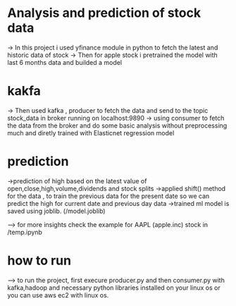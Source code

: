 # Analysis and prediction of stock data 
-> In this project i used yfinance module in python to fetch the latest and historic data of stock
-> Then for apple stock i pretrained the model with last 6 months data and builded a model 

# kakfa
-> Then used kafka , producer to fetch the data and send to the topic stock_data in broker running on localhost:9890
-> using consumer to fetch the data from the broker and do some basic analysis without preprocessing much and diretly trained with Elasticnet regression model

# prediction
->prediction of high based on the latest value of open,close,high,volume,dividends and stock splits
->applied shift() method for the data , to train the previous data for the present date so we can predict the high for current date and previous day data
->trained ml model is saved using joblib. (/model.joblib) 

--> for more insights check the example for AAPL (apple.inc) stock in /temp.ipynb

# how to run
--> to run the project, first execure producer.py and then consumer.py with kafka,hadoop and necessary python libraries installed on your linux os or you can use aws ec2 with linux os.